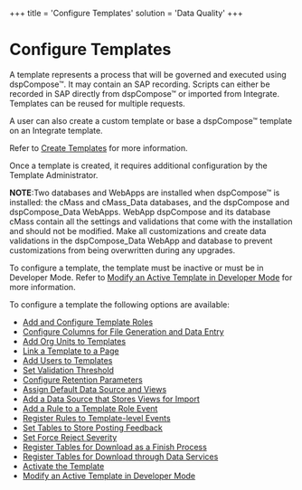 +++
title = 'Configure Templates'
solution = 'Data Quality'
+++

# Configure Templates

A template represents a process that will be governed and executed using
dspCompose™. It may contain an SAP recording. Scripts can either be
recorded in SAP directly from dspCompose™ or imported from Integrate.
Templates can be reused for multiple requests.

A user can also create a custom template or base a dspCompose™ template
on an Integrate template.

Refer to [Create Templates](Create_Templates) for more information.

Once a template is created, it requires additional configuration by the
Template Administrator.

**NOTE**:Two databases and WebApps are installed when dspCompose™ is
installed: the cMass and cMass\_Data databases, and the dspCompose and
dspCompose\_Data WebApps. WebApp dspCompose and its database cMass
contain all the settings and validations that come with the installation
and should not be modified. Make all customizations and create data
validations in the dspCompose\_Data WebApp and database to prevent
customizations from being overwritten during any upgrades.

To configure a template, the template must be inactive or must be in
Developer Mode. Refer to [Modify an Active Template in Developer
Mode](Modify_an_Active_Template_in_Developer_Mode) for more
information.

To configure a template the following options are available:

  - [Add and Configure Template
    Roles](Add_and_Configure_Template_Roles)
  - [Configure Columns for File Generation and Data
    Entry](Configure_Columns_for_File_Generation)
  - [Add Org Units to
    Templates](Set_up_Org_Units#Add_Org_Units_to_a_Template)
  - [Link a Template to a Page](Link_a_Template_to_a_Page)
  - [Add Users to Templates](Add_Users_to_Templates)
  - [Set Validation Threshold](Set_Validation_Threshold)
  - [Configure Retention Parameters](Configure_Retention_Parameters)
  - [Assign Default Data Source and
    Views](Assign_Default_Data_Source_and_Views)
  - [Add a Data Source that Stores Views for
    Import](Add_a_Data_Source_that_Stores_Views_for_Import)
  - [Add a Rule to a Template Role
    Event](Add_a_Rule_to_a_Template_Role_Event)
  - [Register Rules to Template-level
    Events](Register_Rules_to_Template%20level_Events)
  - [Set Tables to Store Posting
    Feedback](Set_Tables_to_Store_Posting_Feedback)
  - [Set Force Reject Severity](Set_Force_Reject_Severity)
  - [Register Tables for Download as a Finish
    Process](Register_Tables_to_Download_as_a_Finish_Process_Using_Collect)
  - [Register Tables for Download through Data
    Services](Register_Tables_for_Download_through_Data_Services)
  - [Activate the Template](Activate_the_Template)
  - [Modify an Active Template in Developer
    Mode](Modify_an_Active_Template_in_Developer_Mode)
